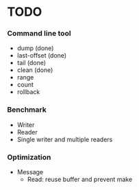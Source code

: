 TODO
====

### Command line tool

* dump (done)
* last-offset (done)
* tail (done)
* clean (done)
* range
* count
* rollback

### Benchmark

* Writer
* Reader
* Single writer and multiple readers

### Optimization

* Message
    * Read: reuse buffer and prevent make
